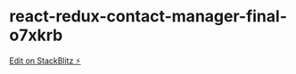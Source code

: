 # react-redux-contact-manager-final-o7xkrb

[Edit on StackBlitz ⚡️](https://stackblitz.com/edit/react-redux-contact-manager-final-o7xkrb)